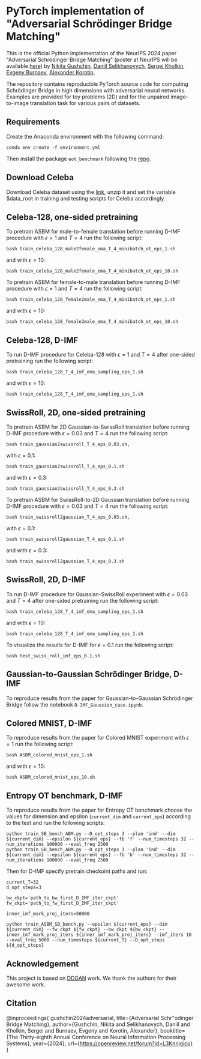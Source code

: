 # PyTorch implementation of "Adversarial Schrödinger Bridge Matching"

This is the official Python implementation of the NeurIPS 2024 paper "Adversarial Schrödinger Bridge Matching" (poster at NeurIPS will be available [here](https://openreview.net/forum?id=L3Knnigicu)) by [Nikita Gushchin](https://scholar.google.com/citations?user=UaRTbNoAAAAJ), [Daniil Selikhanovych](https://scholar.google.com/citations?user=N9bInaYAAAAJ), [Sergei Kholkin](https://scholar.google.com/citations?user=KwhztSMAAAAJ), [Evgeny Burnaev](https://scholar.google.com/citations?user=pCRdcOwAAAAJ), [Alexander Korotin](https://scholar.google.com/citations?user=1rIIvjAAAAAJ).

The repository contains reproducible PyTorch source code for computing Schrödinger Bridge in high dimensions with adversarial neural networks. Examples are provided for toy problems (2D) and for the unpaired image-to-image translation task for various pairs of datasets. 

## Requirements ##
Create the Anaconda environment with the following command:
```
conda env create -f environment.yml
```
Then install the package ```eot_benchmark``` following the [repo](https://github.com/ngushchin/EntropicOTBenchmark).

## Download Celeba ##
Download Celeba dataset using the [link](https://drive.google.com/uc?export=download&id=0B7EVK8r0v71pZjFTYXZWM3FlRnM), unzip it and set the variable $data_root in training and testing scripts for Celeba accordingly. 

## Celeba-128, one-sided pretraining ##
To pretrain ASBM for male-to-female translation before running D-IMF procedure with $\epsilon=1$ and $T=4$ run the following script:
```
bash train_celeba_128_male2female_ema_T_4_minibatch_ot_eps_1.sh
```
and with $\epsilon=10$:
```
bash train_celeba_128_male2female_ema_T_4_minibatch_ot_eps_10.sh
```
To pretrain ASBM for female-to-male translation before running D-IMF procedure with $\epsilon=1$ and $T=4$ run the following script:
```
bash train_celeba_128_female2male_ema_T_4_minibatch_ot_eps_1.sh
```
and with $\epsilon=10$:
```
bash train_celeba_128_female2male_ema_T_4_minibatch_ot_eps_10.sh
```

## Celeba-128, D-IMF ##
To run D-IMF procedure for Celeba-128 with $\epsilon=1$ and $T=4$ after one-sided pretraining run the following script:
```
bash train_celeba_128_T_4_imf_ema_sampling_eps_1.sh
```
and with $\epsilon=10$:
```
bash train_celeba_128_T_4_imf_ema_sampling_eps_1.sh
```

## SwissRoll, 2D, one-sided pretraining ##
To pretrain ASBM for 2D Gaussian-to-SwissRoll translation before running D-IMF procedure with $\epsilon=0.03$ and $T=4$ run the following script:
```
bash train_gaussian2swissroll_T_4_eps_0.03.sh,
```
with $\epsilon=0.1$:
```
bash train_gaussian2swissroll_T_4_eps_0.1.sh
```
and with $\epsilon=0.3$:
```
bash train_gaussian2swissroll_T_4_eps_0.3.sh
```
To pretrain ASBM for SwissRoll-to-2D Gaussian translation before running D-IMF procedure with $\epsilon=0.03$ and $T=4$ run the following script:
```
bash train_swissroll2gaussian_T_4_eps_0.03.sh,
```
with $\epsilon=0.1$:
```
bash train_swissroll2gaussian_T_4_eps_0.1.sh
```
and with $\epsilon=0.3$:
```
bash train_swissroll2gaussian_T_4_eps_0.3.sh
```

## SwissRoll, 2D, D-IMF ##
To run D-IMF procedure for Gaussian-SwissRoll experiment with $\epsilon=0.03$ and $T=4$ after one-sided pretraining run the following script:
```
bash train_celeba_128_T_4_imf_ema_sampling_eps_1.sh
```
and with $\epsilon=10$:
```
bash train_celeba_128_T_4_imf_ema_sampling_eps_1.sh
```
To visualize the results for D-IMF for $\epsilon=0.1$ run the following script:
```
bash test_swiss_roll_imf_eps_0.1.sh
```

## Gaussian-to-Gaussian Schrödinger Bridge, D-IMF ##
To reproduce results from the paper for Gaussian-to-Gaussian Schrödinger Bridge follow the notebook ```D-IMF_Gaussian_case.ipynb```.

## Colored MNIST, D-IMF ##
To reproduce results from the paper for Colored MNIST experiment with $\epsilon=1$ run the following script:
```
bash ASBM_colored_mnist_eps_1.sh
```
and with $\epsilon=10$:
```
bash ASBM_colored_mnist_eps_10.sh
```

## Entropy OT benchmark, D-IMF ##
To reproduce results from the paper for Entropy OT benchmark choose the values for dimension and epsilon (`current_dim` and `current_eps`) according to the text and run  the following scripts:
```
python train_SB_bench_ABM.py --D_opt_steps 3 --plan 'ind' --dim ${current_dim} --epsilon ${current_eps} --fb 'f' --num_timesteps 32 --num_iterations 100000 --eval_freq 2500
python train_SB_bench_ABM.py --D_opt_steps 3 --plan 'ind' --dim ${current_dim} --epsilon ${current_eps} --fb 'b' --num_timesteps 32 --num_iterations 100000 --eval_freq 2500
```
Then for D-IMF specify pretrain checkoint paths and run:
```
current_T=32
d_opt_steps=3

bw_ckpt='path_to_bw_first_D_IMF_iter_ckpt'
fw_ckpt='path_to_fw_first_D_IMF_iter_ckpt'

inner_imf_mark_proj_iters=50000

python train_ASBM_SB_bench.py --epsilon ${current_eps} --dim ${current_dim} --fw_ckpt ${fw_ckpt} --bw_ckpt ${bw_ckpt} --inner_imf_mark_proj_iters ${inner_imf_mark_proj_iters} --imf_iters 10 --eval_freq 5000 --num_timesteps ${current_T} --D_opt_steps ${d_opt_steps}
```

## Acknowledgement
This project is based on [DDGAN](https://github.com/NVlabs/denoising-diffusion-gan) work. We thank the authors for their awesome work.

## Citation

@inproceedings{
gushchin2024adversarial,
title={Adversarial Schr\"odinger Bridge Matching},
author={Gushchin, Nikita and Selikhanovych, Daniil and Kholkin, Sergei and Burnaev, Evgeny and Korotin, Alexander},
booktitle={The Thirty-eighth Annual Conference on Neural Information Processing Systems},
year={2024},
url={https://openreview.net/forum?id=L3Knnigicu}
}